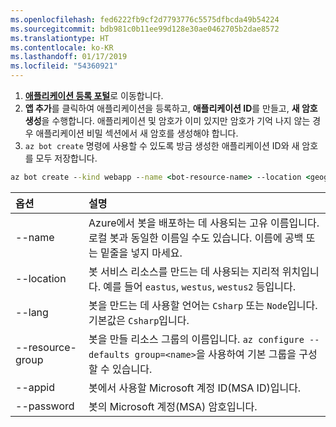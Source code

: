 ```yaml
---
ms.openlocfilehash: fed6222fb9cf2d7793776c5575dfbcda49b54224
ms.sourcegitcommit: bdb981c0b11ee99d128e30ae0462705b2dae8572
ms.translationtype: HT
ms.contentlocale: ko-KR
ms.lasthandoff: 01/17/2019
ms.locfileid: "54360921"
---
```

1. [**애플리케이션 등록 포털**](https://apps.dev.microsoft.com/)로 이동합니다.
1. **앱 추가**를 클릭하여 애플리케이션을 등록하고, **애플리케이션 ID**를 만들고, **새 암호 생성**을 수행합니다. 애플리케이션 및 암호가 이미 있지만 암호가 기억 나지 않는 경우 애플리케이션 비밀 섹션에서 새 암호를 생성해야 합니다.
1. `az bot create` 명령에 사용할 수 있도록 방금 생성한 애플리케이션 ID와 새 암호를 모두 저장합니다.  

```cmd
az bot create --kind webapp --name <bot-resource-name> --location <geographic-location> --version v4 --lang <language> --verbose --resource-group <resource-group-name> --appid "<application-id>" --password "<application-password>" --verbose
```

| 옵션 | 설명 |
|:---|:---|
| --name | Azure에서 봇을 배포하는 데 사용되는 고유 이름입니다. 로컬 봇과 동일한 이름일 수도 있습니다. 이름에 공백 또는 밑줄을 넣지 마세요. |
| --location | 봇 서비스 리소스를 만드는 데 사용되는 지리적 위치입니다. 예를 들어 `eastus`, `westus`, `westus2` 등입니다. |
| --lang | 봇을 만드는 데 사용할 언어는 `Csharp` 또는 `Node`입니다. 기본값은 `Csharp`입니다. |
| --resource-group | 봇을 만들 리소스 그룹의 이름입니다. `az configure --defaults group=<name>`을 사용하여 기본 그룹을 구성할 수 있습니다. |
| --appid | 봇에서 사용할 Microsoft 계정 ID(MSA ID)입니다. |
| --password | 봇의 Microsoft 계정(MSA) 암호입니다. |
